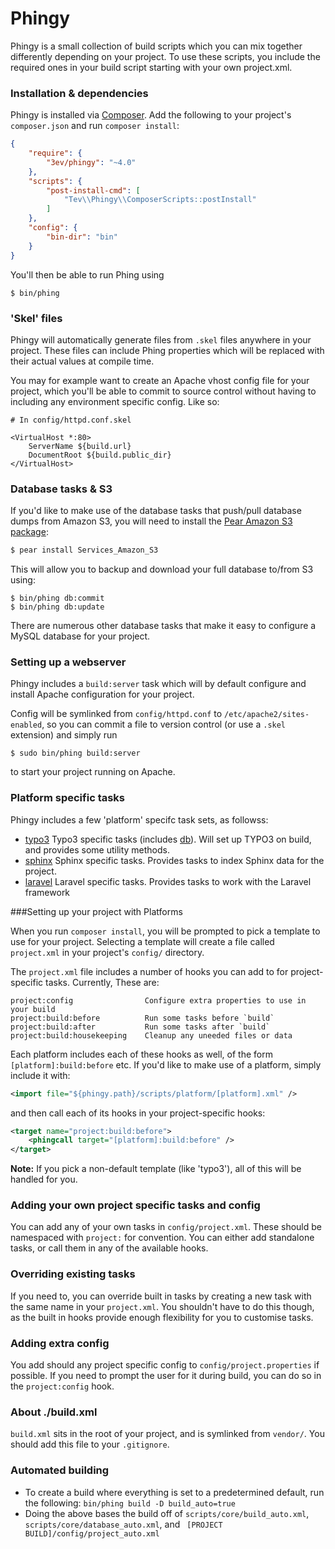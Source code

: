 # Phingy

Phingy is a small collection of build scripts which you can mix together differently
depending on your project. To use these scripts, you include the required ones in
your build script starting with your own project.xml.

### Installation & dependencies

Phingy is installed via [Composer](http://getcomposer.org/). Add the following to
your project's `composer.json` and run `composer install`:

```json
{
    "require": {
        "3ev/phingy": "~4.0"
    },
    "scripts": {
        "post-install-cmd": [
            "Tev\\Phingy\\ComposerScripts::postInstall"
        ]
    },
    "config": {
        "bin-dir": "bin"
    }
}
```

You'll then be able to run Phing using

```
$ bin/phing
```

### 'Skel' files

Phingy will automatically generate files from `.skel` files anywhere in your project.
These files can include Phing properties which will be replaced with their actual
values at compile time.

You may for example want to create an Apache vhost config file for your project,
which you'll be able to commit to source control without having to including any
environment specific config. Like so:

```
# In config/httpd.conf.skel

<VirtualHost *:80>
    ServerName ${build.url}
    DocumentRoot ${build.public_dir}
</VirtualHost>
```

### Database tasks & S3

If you'd like to make use of the database tasks that push/pull database dumps
from Amazon S3, you will need to install the
[Pear Amazon S3 package](http://pear.php.net/package/Services_Amazon_S3/):

```sh
$ pear install Services_Amazon_S3
```

This will allow you to backup and download your full database to/from S3 using:

```
$ bin/phing db:commit
$ bin/phing db:update
```

There are numerous other database tasks that make it easy to configure a MySQL
database for your project.

### Setting up a webserver

Phingy includes a `build:server` task which will by default configure and install
Apache configuration for your project.

Config will be symlinked from `config/httpd.conf` to `/etc/apache2/sites-enabled`,
so you can commit a file to version control (or use a `.skel` extension) and simply
run

```
$ sudo bin/phing build:server
```

to start your project running on Apache.

### Platform specific tasks

Phingy includes a few 'platform' specifc task sets, as followss:

- [typo3](https://github.com/3ev/phingy/blob/master/scripts/platform/typo3.xml)
Typo3 specific tasks (includes [db](https://github.com/3ev/phingy/blob/master/scripts/core/database.xml)). Will set up TYPO3 on build, and provides some utility methods.
- [sphinx](https://github.com/3ev/phingy/blob/master/scripts/platform/sphinx.xml)
Sphinx specific tasks. Provides tasks to index Sphinx data for the project.
- [laravel](https://github.com/3ev/phingy/blob/master/scripts/platform/laravel.xml)
Laravel specific tasks. Provides tasks to work with the Laravel framework

###Setting up your project with Platforms

When you run `composer install`, you will be prompted to pick a template to use
for your project. Selecting a template will create a file called `project.xml` in
your project's `config/` directory.

The `project.xml` file includes a number of hooks you can add to for project-specific
tasks. Currently, These are:

```
project:config                Configure extra properties to use in your build
project:build:before          Run some tasks before `build`
project:build:after           Run some tasks after `build`
project:build:housekeeping    Cleanup any uneeded files or data
```

Each platform includes each of these hooks as well, of the form `[platform]:build:before` etc.
If you'd like to make use of a platform, simply include it with:

```xml
<import file="${phingy.path}/scripts/platform/[platform].xml" />
```

and then call each of its hooks in your project-specific hooks:

```xml
<target name="project:build:before">
    <phingcall target="[platform]:build:before" />
</target>
```

**Note:** If you pick a non-default template (like 'typo3'), all of this will be
handled for you.

### Adding your own project specific tasks and config

You can add any of your own tasks in `config/project.xml`. These should be namespaced
with `project:` for convention. You can either add standalone tasks, or call them
in any of the available hooks.

### Overriding existing tasks

If you need to, you can override built in tasks by creating a new task with the
same name in your `project.xml`. You shouldn't have to do this though, as the
built in hooks provide enough flexibility for you to customise tasks.

### Adding extra config

You add should any project specific config to `config/project.properties` if possible.
If you need to prompt the user for it during build, you can do so in the
`project:config` hook.

### About ./build.xml

`build.xml` sits in the root of your project, and is symlinked from `vendor/`.
You should add this file to your `.gitignore`.

### Automated building
- To create a build where everything is set to a predetermined default, run the following: `bin/phing build -D build_auto=true`
- Doing the above bases the build off of `scripts/core/build_auto.xml`, `scripts/core/database_auto.xml`, and ` [PROJECT BUILD]/config/project_auto.xml` 
